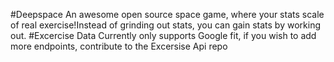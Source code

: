 #Deepspace
An awesome open source space game, where your stats scale of real exercise!Instead of grinding out stats, you can gain stats by working out.
#Excercise Data
Currently only supports Google fit, if you wish to add more endpoints, contribute to the Excersise Api repo
#
